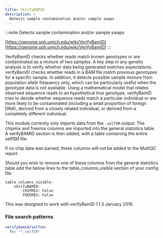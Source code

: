 ```yaml
---
title: VerifyBAMID
description: >
  Detects sample contamination and/or sample swaps
---
```


<!--
~~~~~ DO NOT EDIT ~~~~~
This file is autogenerated from the MultiQC module python docstring.
Do not edit the markdown, it will be overwritten.

File path for the source of this content: multiqc/modules/verifybamid/verifybamid.py
~~~~~~~~~~~~~~~~~~~~~~~
-->

:::note
Detects sample contamination and/or sample swaps

[https://genome.sph.umich.edu/wiki/VerifyBamID](https://genome.sph.umich.edu/wiki/VerifyBamID)
:::

VerifyBamID checks whether reads match known genotypes or are contaminated as a mixture of two samples.
A key step in any genetic analysis is to verify whether data being generated matches expectations.
verifyBamID checks whether reads in a BAM file match previous genotypes for a specific sample.
In addition, it detects possible sample mixture from population allele frequency only, which can be
particularly useful when the genotype data is not available.
Using a mathematical model that relates observed sequence reads to an hypothetical true genotype,
verifyBamID tries to decide whether sequence reads match a particular individual or are more likely
to be contaminated (including a small proportion of foreign DNA), derived from a closely related
individual, or derived from a completely different individual.

This module currently only imports data from the `.selfSM` output.
The chipmix and freemix columns are imported into the general statistics table.
A verifyBAMID section is then added, with a table containing the entire selfSM file.

If no chip data was parsed, these columns will not be added to the MultiQC report.

Should you wish to remove one of these columns from the general statistics table add the below lines to the table_columns_visible section of your config file

    table_columns_visible:
        verifyBAMID:
            CHIPMIX: False
            FREEMIX: False

This was designed to work with verifyBamID 1.1.3 January 2018

### File search patterns

```yaml
verifybamid/selfsm:
  fn: "*.selfSM"
```
